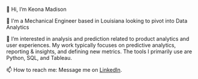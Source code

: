 👋 Hi, I’m Keona Madison

💼 I'm a Mechanical Engineer based in Louisiana looking to pivot into Data Analytics

👀 I’m interested in analysis and prediction related to product analytics and user experiences. My work typically focuses on predictive analytics, reporting & insights, and defining new metrics. The tools I primarily use are Python, SQL, and Tableau.

📫 How to reach me: Message me on [LinkedIn](http://www.linkedin.com/in/keona-madison).

<!---
KMad16/KMad16 is a ✨ special ✨ repository because its `README.md` (this file) appears on your GitHub profile.
You can click the Preview link to take a look at your changes.
--->
